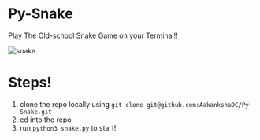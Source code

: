 # Py-Snake
Play The Old-school Snake Game on your Terminal!!

![snake](https://github.com/user-attachments/assets/26455247-f19a-4ccf-a5ba-1196b58a8377)

# Steps!
1. clone the repo locally using `git clone git@github.com:AakankshaDC/Py-Snake.git`
2. cd into the repo
3. run `python3 snake.py` to start!
